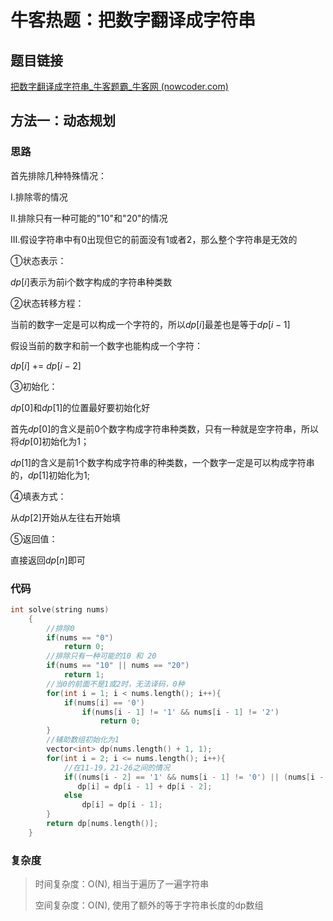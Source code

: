 # 牛客热题：把数字翻译成字符串

## 题目链接

[把数字翻译成字符串_牛客题霸_牛客网 (nowcoder.com)](https://www.nowcoder.com/practice/046a55e6cd274cffb88fc32dba695668?tpId=295&tqId=1024831&ru=/exam/oj&qru=/ta/format-top101/question-ranking&sourceUrl=%2Fexam%2Foj)

## 方法一：动态规划

### 思路

首先排除几种特殊情况：

Ⅰ.排除零的情况

Ⅱ.排除只有一种可能的"10"和"20"的情况

Ⅲ.假设字符串中有0出现但它的前面没有1或者2，那么整个字符串是无效的

①状态表示：

$dp[i]$表示为前i个数字构成的字符串种类数

②状态转移方程：

当前的数字一定是可以构成一个字符的，所以$dp[i]$最差也是等于$dp[i - 1]$

假设当前的数字和前一个数字也能构成一个字符：

$dp[i]$ += $dp[i - 2]$

③初始化：

$dp[0]$和$dp[1]$的位置最好要初始化好

首先$dp[0]$的含义是前0个数字构成字符串种类数，只有一种就是空字符串，所以将$dp[0]$初始化为1；

$dp[1]$的含义是前1个数字构成字符串的种类数，一个数字一定是可以构成字符串的，$dp[1]$初始化为1;

④填表方式：

从$dp[2]$开始从左往右开始填

⑤返回值：

直接返回$dp[n]$即可

### 代码

```cpp
int solve(string nums) 
    {
        //排除0
        if(nums == "0") 
            return 0;
        //排除只有一种可能的10 和 20
        if(nums == "10" || nums == "20") 
            return 1;
        //当0的前面不是1或2时，无法译码，0种
        for(int i = 1; i < nums.length(); i++){ 
            if(nums[i] == '0')
                if(nums[i - 1] != '1' && nums[i - 1] != '2')
                    return 0;
        }
        //辅助数组初始化为1
        vector<int> dp(nums.length() + 1, 1); 
        for(int i = 2; i <= nums.length(); i++){
            //在11-19，21-26之间的情况
            if((nums[i - 2] == '1' && nums[i - 1] != '0') || (nums[i - 2] == '2' && nums[i - 1] > '0' && nums[i - 1] < '7'))
               dp[i] = dp[i - 1] + dp[i - 2];
            else
                dp[i] = dp[i - 1];
        }
        return dp[nums.length()];
    }
```

### 复杂度

> 时间复杂度：O(N), 相当于遍历了一遍字符串
>
> 空间复杂度：O(N), 使用了额外的等于字符串长度的dp数组